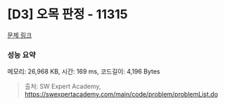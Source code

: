 # [D3] 오목 판정 - 11315 

[문제 링크](https://swexpertacademy.com/main/code/problem/problemDetail.do?contestProbId=AXaSUPYqPYMDFASQ) 

### 성능 요약

메모리: 26,968 KB, 시간: 169 ms, 코드길이: 4,196 Bytes



> 출처: SW Expert Academy, https://swexpertacademy.com/main/code/problem/problemList.do